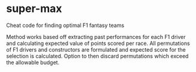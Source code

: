 # super-max
Cheat code for finding optimal F1 fantasy teams

Method works based off extracting past performances for each F1 driver and calculating expected value of points scored per race. All permutations of F1 drivers and constructors are formulated and expected score for the selection is calculated. Option to then discard permutations which exceed the allowable budget. 